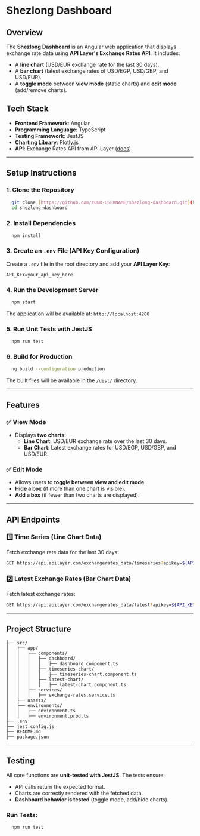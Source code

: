 # Shezlong Dashboard

## Overview
The **Shezlong Dashboard** is an Angular web application that displays exchange rate data using **API Layer's Exchange Rates API**. It includes:
- A **line chart** (USD/EUR exchange rate for the last 30 days).
- A **bar chart** (latest exchange rates of USD/EGP, USD/GBP, and USD/EUR).
- A **toggle mode** between **view mode** (static charts) and **edit mode** (add/remove charts).

## Tech Stack
- **Frontend Framework**: Angular
- **Programming Language**: TypeScript
- **Testing Framework**: JestJS
- **Charting Library**: Plotly.js
- **API**: Exchange Rates API from API Layer ([docs](https://apilayer.com/marketplace/exchangerates_data-api))

---
## Setup Instructions

### 1. Clone the Repository
```sh
  git clone [https://github.com/YOUR-USERNAME/shezlong-dashboard.git](https://github.com/Molamei/shezlongRepo/)
  cd shezlong-dashboard
```

### 2. Install Dependencies
```sh
  npm install
```

### 3. Create an `.env` File (API Key Configuration)
Create a `.env` file in the root directory and add your **API Layer Key**:
```env
API_KEY=your_api_key_here
```

### 4. Run the Development Server
```sh
  npm start
```
The application will be available at: `http://localhost:4200`

### 5. Run Unit Tests with JestJS
```sh
  npm run test
```

### 6. Build for Production
```sh
  ng build --configuration production
```
The built files will be available in the `/dist/` directory.

---
## Features
### ✅ **View Mode**
- Displays **two charts**:
  - **Line Chart**: USD/EUR exchange rate over the last 30 days.
  - **Bar Chart**: Latest exchange rates for USD/EGP, USD/GBP, and USD/EUR.

### ✅ **Edit Mode**
- Allows users to **toggle between view and edit mode**.
- **Hide a box** (if more than one chart is visible).
- **Add a box** (if fewer than two charts are displayed).

---
## API Endpoints
### 1️⃣ **Time Series (Line Chart Data)**
Fetch exchange rate data for the last 30 days:
```sh
GET https://api.apilayer.com/exchangerates_data/timeseries?apikey=${API_KEY}&start_date=${START_DATE}&end_date=${END_DATE}&symbols=EUR&base=USD
```

### 2️⃣ **Latest Exchange Rates (Bar Chart Data)**
Fetch latest exchange rates:
```sh
GET https://api.apilayer.com/exchangerates_data/latest?apikey=${API_KEY}&base=USD&symbols=EGP,GBP,EUR
```

---
## Project Structure
```
├── src/
│   ├── app/
│   │   ├── components/
│   │   │   ├── dashboard/
│   │   │   │   ├── dashboard.component.ts
│   │   │   ├── timeseries-chart/
│   │   │   │   ├── timeseries-chart.component.ts
│   │   │   ├── latest-chart/
│   │   │   │   ├── latest-chart.component.ts
│   │   ├── services/
│   │   │   ├── exchange-rates.service.ts
│   ├── assets/
│   ├── environments/
│   │   ├── environment.ts
│   │   ├── environment.prod.ts
├── .env
├── jest.config.js
├── README.md
├── package.json
```

---
## Testing
All core functions are **unit-tested with JestJS**. The tests ensure:
- API calls return the expected format.
- Charts are correctly rendered with the fetched data.
- **Dashboard behavior is tested** (toggle mode, add/hide charts).

### Run Tests:
```sh
  npm run test
```

